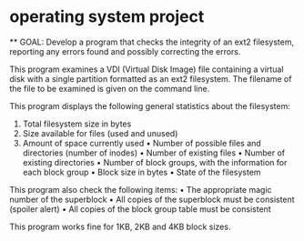 # operating system project

** GOAL: Develop a program that checks the integrity of an ext2 filesystem, 
reporting any errors found and possibly correcting the errors.

This program examines a VDI (Virtual Disk Image) file containing a virtual disk with a single 
partition formatted as an ext2 filesystem. The filename of the file to be examined is given on 
the command line.
      
This program displays the following general statistics about the filesystem:
1. Total filesystem size in bytes
2. Size available for files (used and unused)
3. Amount of space currently used
• Number of possible files and directories (number of inodes)
• Number of existing files
• Number of existing directories
• Number of block groups, with the information for each block group
• Block size in bytes
• State of the filesystem

This program also check the following items:
• The appropriate magic number of the superblock
• All copies of the superblock must be consistent (spoiler alert)
• All copies of the block group table must be consistent

This program works fine for 1KB, 2KB and 4KB block sizes.
